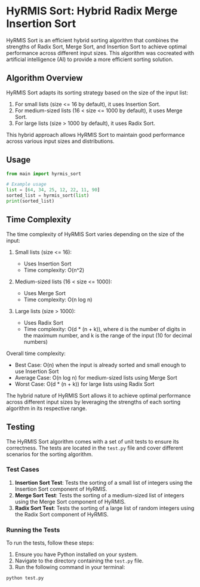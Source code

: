 
# HyRMIS Sort: Hybrid Radix Merge Insertion Sort

HyRMIS Sort is an efficient hybrid sorting algorithm that combines the strengths of Radix Sort, Merge Sort, and Insertion Sort to achieve optimal performance across different input sizes. This algorithm was cocreated with artificial intelligence (AI) to provide a more efficient sorting solution.

## Algorithm Overview

HyRMIS Sort adapts its sorting strategy based on the size of the input list:

1. For small lists (size <= 16 by default), it uses Insertion Sort.
2. For medium-sized lists (16 < size <= 1000 by default), it uses Merge Sort.
3. For large lists (size > 1000 by default), it uses Radix Sort.

This hybrid approach allows HyRMIS Sort to maintain good performance across various input sizes and distributions.

## Usage

```python
from main import hyrmis_sort

# Example usage
list = [64, 34, 25, 12, 22, 11, 90]
sorted_list = hyrmis_sort(list)
print(sorted_list)
```

## Time Complexity

The time complexity of HyRMIS Sort varies depending on the size of the input:

1. Small lists (size <= 16):
   - Uses Insertion Sort
   - Time complexity: O(n^2)

2. Medium-sized lists (16 < size <= 1000):
   - Uses Merge Sort
   - Time complexity: O(n log n)

3. Large lists (size > 1000):
   - Uses Radix Sort
   - Time complexity: O(d * (n + k)), where d is the number of digits in the maximum number, and k is the range of the input (10 for decimal numbers)

Overall time complexity:
- Best Case: O(n) when the input is already sorted and small enough to use Insertion Sort
- Average Case: O(n log n) for medium-sized lists using Merge Sort
- Worst Case: O(d * (n + k)) for large lists using Radix Sort

The hybrid nature of HyRMIS Sort allows it to achieve optimal performance across different input sizes by leveraging the strengths of each sorting algorithm in its respective range.

## Testing

The HyRMIS Sort algorithm comes with a set of unit tests to ensure its correctness. The tests are located in the `test.py` file and cover different scenarios for the sorting algorithm.

### Test Cases

1. **Insertion Sort Test**: Tests the sorting of a small list of integers using the Insertion Sort component of HyRMIS.
2. **Merge Sort Test**: Tests the sorting of a medium-sized list of integers using the Merge Sort component of HyRMIS.
3. **Radix Sort Test**: Tests the sorting of a large list of random integers using the Radix Sort component of HyRMIS.

### Running the Tests

To run the tests, follow these steps:

1. Ensure you have Python installed on your system.
2. Navigate to the directory containing the `test.py` file.
3. Run the following command in your terminal:

```bash
python test.py
```